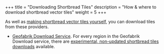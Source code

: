 +++
title = "Downloading Shortbread Tiles"
description = "How & where to download shortbread vector tiles"
weight = 5
+++

As well as [making shortbread vector tiles yourself](/make-vectortiles/), you can download tiles from these providers.

- [Geofabrik Download Service](https://download.geofabrik.de/). For every region in the Geofabrik Download service, there are [experimental, non-updated shortbread tiles downloads](https://blog.geofabrik.de/index.php/2023/03/30/experimental-vector-tiles-on-download-server/) available.
